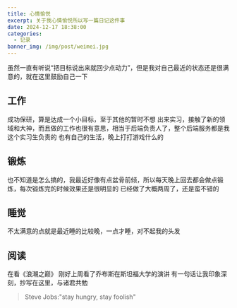 ```yaml
---
title: 心情愉悦
excerpt: 关于我心情愉悦所以写一篇日记这件事
date: 2024-12-17 18:38:00
categories:
  - 记录
banner_img: /img/post/weimei.jpg
---
```



虽然一直有听说“把目标说出来就回少点动力”，但是我对自己最近的状态还是很满意的，就在这里鼓励自己一下

## 工作

成功保研，算是达成一个小目标，至于其他的暂时不想
出来实习，接触了新的领域和大神，而且做的工作也很有意思，相当于后端负责人了，整个后端服务都是我这个实习生负责的
也有自己的生活，晚上打打游戏什么的

## 锻炼

也不知道是怎么搞的，我最近好像有点盆骨前倾，所以每天晚上回去都会做点锻炼，每次锻炼完的时候效果还是很明显的
已经做了大概两周了，还是蛮不错的

## 睡觉

不太满意的点就是最近睡的比较晚，一点才睡，对不起我的头发

## 阅读

在看《浪潮之巅》
刚好上周看了乔布斯在斯坦福大学的演讲
有一句话让我印象深刻，抄写在这里，与诸君共勉

>Steve Jobs:"stay hungry, stay foolish"